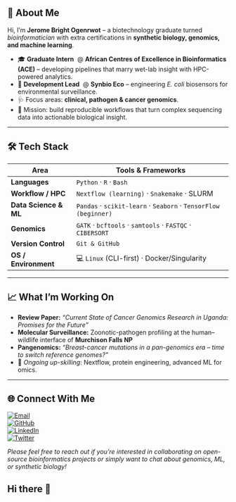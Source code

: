 ## 👋 About Me  
Hi, I’m **Jerome Bright Ogenrwot** – a biotechnology graduate turned _bioinformatician_ with extra certifications in **synthetic biology, genomics, and machine learning**.  
- 🎓 **Graduate Intern** &nbsp;@ **African Centres of Excellence in Bioinformatics (ACE)** – developing pipelines that marry wet-lab insight with HPC-powered analytics.  
- 🧫 **Development Lead** &nbsp;@ **Synbio Eco** – engineering _E. coli_ biosensors for environmental surveillance.  
- 🩺 Focus areas: **clinical, pathogen & cancer genomics**.  
- 🧩 Mission: build reproducible workflows that turn complex sequencing data into actionable biological insight.

---

## 🛠️ Tech Stack  

| Area | Tools & Frameworks |
|------|--------------------|
| **Languages** | `Python` · `R` · `Bash` |
| **Workflow / HPC** | `Nextflow (learning)` · `Snakemake` · SLURM |  
| **Data Science & ML** | `Pandas` · `scikit-learn` · `Seaborn` · `TensorFlow (beginner)` |  
| **Genomics** | `GATK` · `bcftools` · `samtools` · `FASTQC` · `CIBERSORT` |  
| **Version Control** | `Git & GitHub` |
| **OS / Environment** | 💻 `Linux` (CLI-first) · Docker/Singularity |

---

## 📈 What I’m Working On  

- **Review Paper:** _“Current State of Cancer Genomics Research in Uganda: Promises for the Future”_  
- **Molecular Surveillance:** Zoonotic-pathogen profiling at the human–wildlife interface of **Murchison Falls NP**  
- **Pangenomics:** _“Breast-cancer mutations in a pan-genomics era – time to switch reference genomes?”_  
- 🔬 _Ongoing up-skilling_: Nextflow, protein engineering, advanced ML for omics.

---

## 🌐 Connect With Me  

[![Email](https://img.shields.io/badge/Email-ojeromebright@gmail.com-red)](mailto:ojeromebright@gmail.com)  
[![GitHub](https://img.shields.io/badge/GitHub-OJBright-181717?logo=github)](https://github.com/OJBright)  
[![LinkedIn](https://img.shields.io/badge/LinkedIn-Jerrybright_Ogenrwot-0A66C2?logo=linkedin)](https://www.linkedin.com/in/jerrybright-ogenrwot-151a48240)  
[![Twitter](https://img.shields.io/badge/Twitter-@JerrybrightO-1DA1F2?logo=twitter)](https://twitter.com/JerrybrightO)

_Please feel free to reach out if you’re interested in collaborating on open-source bioinformatics projects or simply want to chat about genomics, ML, or synthetic biology!_
## Hi there 👋

<!--
**OJBright/OJBright** is a ✨ _special_ ✨ repository because its `README.md` (this file) appears on your GitHub profile.

Update profile README
